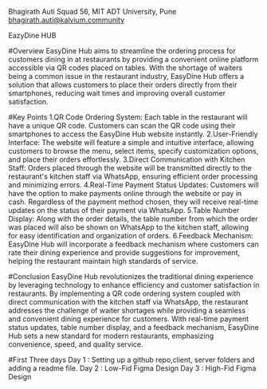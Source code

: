 Bhagirath Auti
Squad 56,
MIT ADT University, Pune
bhagirath.auti@kalvium.community

EazyDine HUB

#Overview
EasyDine Hub aims to streamline the ordering process for customers dining in at restaurants by providing a convenient online platform accessible via QR codes placed on tables. With the shortage of waiters being a common issue in the restaurant industry, EasyDine Hub offers a solution that allows customers to place their orders directly from their smartphones, reducing wait times and improving overall customer satisfaction.

#Key Points 
1.QR Code Ordering System: Each table in the restaurant will have a unique QR code. Customers can scan the QR code using their smartphones to access the EasyDine Hub website instantly.
2.User-Friendly Interface: The website will feature a simple and intuitive interface, allowing customers to browse the menu, select items, specify customization options, and place their orders effortlessly.
3.Direct Communication with Kitchen Staff: Orders placed through the website will be transmitted directly to the restaurant's kitchen staff via WhatsApp, ensuring efficient order processing and minimizing errors.
4.Real-Time Payment Status Updates: Customers will have the option to make payments online through the website or pay in cash. Regardless of the payment method chosen, they will receive real-time updates on the status of their payment via WhatsApp.
5.Table Number Display: Along with the order details, the table number from which the order was placed will also be shown on WhatsApp to the kitchen staff, allowing for easy identification and organization of orders.
6.Feedback Mechanism: EasyDine Hub will incorporate a feedback mechanism where customers can rate their dining experience and provide suggestions for improvement, helping the restaurant maintain high standards of service.

#Conclusion
EasyDine Hub revolutionizes the traditional dining experience by leveraging technology to enhance efficiency and customer satisfaction in restaurants. By implementing a QR code ordering system coupled with direct communication with the kitchen staff via WhatsApp, the restaurant addresses the challenge of waiter shortages while providing a seamless and convenient dining experience for customers. With real-time payment status updates, table number display, and a feedback mechanism, EasyDine Hub sets a new standard for modern restaurants, emphasizing convenience, speed, and quality service.

#First Three days
Day 1 : Setting up a github repo,client, server folders and adding a readme file.
Day 2 : Low-Fid Figma Design
Day 3 : High-Fid Figma Design

